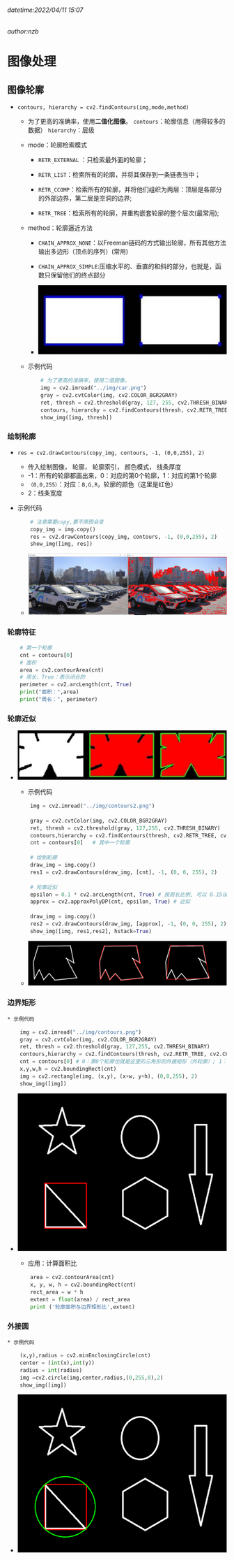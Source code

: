 ###### datetime:2022/04/11 15:07

###### author:nzb

# 图像处理

## 图像轮廓

* `contours, hierarchy = cv2.findContours(img,mode,method)`

    - 为了更高的准确率，使用**二值化图像**。 `contours`：轮廓信息（用得较多的数据） `hierarchy`：层级

    * mode：轮廓检索模式

        * `RETR_EXTERNAL` ：只检索最外面的轮廓；

        * `RETR_LIST`：检索所有的轮廓，并将其保存到一条链表当中；

        * `RETR_CCOMP`：检索所有的轮廓，并将他们组织为两层：顶层是各部分的外部边界，第二层是空洞的边界;

        * `RETR_TREE`：检索所有的轮廓，并重构嵌套轮廓的整个层次(最常用);

    * method：轮廓逼近方法

        * `CHAIN_APPROX_NONE`：以Freeman链码的方式输出轮廓，所有其他方法输出多边形（顶点的序列）(常用)

        * `CHAIN_APPROX_SIMPLE`:压缩水平的、垂直的和斜的部分，也就是，函数只保留他们的终点部分

        * ![](./imgs/f1a2522f-1d12-4a6a-8fc9-4628ffbd3a0d-5771924.jpg)

    * 示例代码
    
      ```python
          # 为了更高的准确率，使用二值图像。 
          img = cv2.imread("../img/car.png") 
          gray = cv2.cvtColor(img, cv2.COLOR_BGR2GRAY) 
          ret, thresh = cv2.threshold(gray, 127, 255, cv2.THRESH_BINARY) 
          contours, hierarchy = cv2.findContours(thresh, cv2.RETR_TREE, cv2.CHAIN_APPROX_NONE) 
          show_img([img, thresh])
      ```

### 绘制轮廓

* `res = cv2.drawContours(copy_img, contours, -1, (0,0,255), 2)`
    - 传入绘制图像， 轮廓， 轮廓索引， 颜色模式， 线条厚度
    - -1：所有的轮廓都画出来，0：对应的第0个轮廓，1：对应的第1个轮廓
    - `（0,0,255）`：对应：`B,G,R`，轮廓的颜色（这里是红色）
    - 2：线条宽度

* 示例代码

    ```python
        # 注意需要copy,要不原图会变 
        copy_img = img.copy() 
        res = cv2.drawContours(copy_img, contours, -1, (0,0,255), 2) 
        show_img([img, res])
    ```

  * ![](./imgs/3e7560de-25ab-4248-8b8d-67b2364c7324-5771924.jpg)

### 轮廓特征

```python
    # 第一个轮廓 
    cnt = contours[0] 
    # 面积 
    area = cv2.contourArea(cnt) 
    # 周长，True：表示闭合的
    perimeter = cv2.arcLength(cnt, True) 
    print("面积：",area) 
    print("周长：", perimeter)
```

### 轮廓近似

  * ![](./imgs/3b36af14-a172-4e6c-acfa-a79c2cef5484-5771924.jpg)
      
    * 示例代码

    ```python
        img = cv2.imread("../img/contours2.png") 
        
        gray = cv2.cvtColor(img, cv2.COLOR_BGR2GRAY) 
        ret, thresh = cv2.threshold(gray, 127,255, cv2.THRESH_BINARY) 
        contours,hierarchy = cv2.findContours(thresh, cv2.RETR_TREE, cv2.CHAIN_APPROX_NONE) 
        cnt = contours[0]   # 其中一个轮廓
        
        # 绘制轮廓 
        draw_img = img.copy() 
        res1 = cv2.drawContours(draw_img, [cnt], -1, (0, 0, 255), 2) 
        
        # 轮廓近似
        epsilon = 0.1 * cv2.arcLength(cnt, True) # 按周长比例, 可以 0.15试试
        approx = cv2.approxPolyDP(cnt, epsilon, True) # 近似 
    
        draw_img = img.copy() 
        res2 = cv2.drawContours(draw_img, [approx], -1, (0, 0, 255), 2) 
        show_img([img, res1,res2], hstack=True)
    ```

    * ![](./imgs/64baa43e-1763-4ab6-a07e-2dc96919a1a4-5771924.jpg)

### 边界矩形

    * 示例代码

```python
    img = cv2.imread("../img/contours.png") 
    gray = cv2.cvtColor(img, cv2.COLOR_BGR2GRAY) 
    ret, thresh = cv2.threshold(gray, 127,255, cv2.THRESH_BINARY) 
    contours,hierarchy = cv2.findContours(thresh, cv2.RETR_TREE, cv2.CHAIN_APPROX_NONE) 
    cnt = contours[0] # 0：第0个轮廓也就是这里的三角形的外接矩形（外轮廓）; 1：内轮廓（内接矩形）..... 
    x,y,w,h = cv2.boundingRect(cnt)
    img = cv2.rectangle(img, (x,y), (x+w, y+h), (0,0,255), 2) 
    show_img([img])
```

  * ![](./imgs/3f7397a5-35e2-4955-ac75-ba809dae0428-5771924.jpg)

    * 应用：计算面积比

    ```python
        area = cv2.contourArea(cnt) 
        x, y, w, h = cv2.boundingRect(cnt) 
        rect_area = w * h 
        extent = float(area) / rect_area 
        print ('轮廓面积与边界矩形比',extent)
    ```

### 外接圆

    * 示例代码

```python
    (x,y),radius = cv2.minEnclosingCircle(cnt) 
    center = (int(x),int(y)) 
    radius = int(radius) 
    img =cv2.circle(img,center,radius,(0,255,0),2)
    show_img([img])
```

  * ![](./imgs/31fb49ea-4001-419f-9da7-62ecf517a8da-5771924.jpg)
